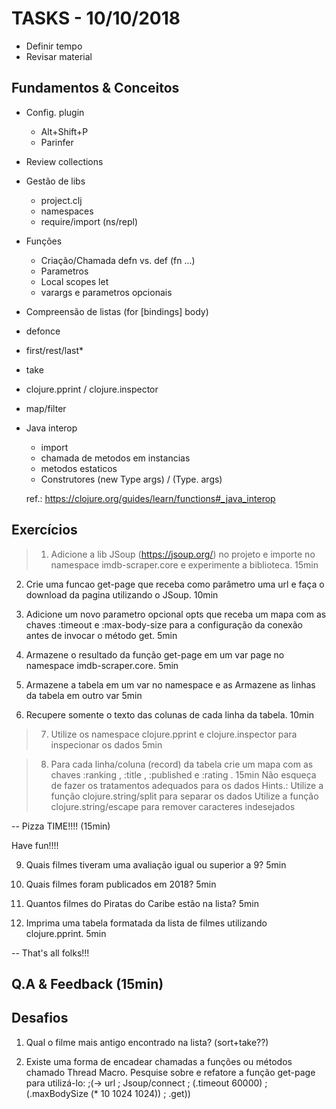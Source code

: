 # TASKS - 10/10/2018

- Definir tempo
- Revisar material

## Fundamentos & Conceitos

* Config. plugin
    - Alt+Shift+P
    - Parinfer
    
* Review collections

* Gestão de libs
    * project.clj
    * namespaces
    * require/import (ns/repl)
    
* Funções
    * Criação/Chamada defn vs. def (fn ...)
    * Parametros
    * Local scopes let
    * varargs e parametros opcionais
    
* Compreensão de listas
    (for [bindings] body)
    
* defonce
* first/rest/last*
* take
* clojure.pprint / clojure.inspector

* map/filter 
    
* Java interop
    * import
    * chamada de metodos em instancias
    * metodos estaticos
    * Construtores (new Type args) / (Type. args)
    
    ref.: https://clojure.org/guides/learn/functions#_java_interop

## Exercícios

>1. Adicione a lib JSoup (https://jsoup.org/) no projeto e importe no namespace imdb-scraper.core e experimente a biblioteca. 15min

2. Crie uma funcao get-page que receba como parâmetro uma url e faça o download da pagina utilizando o JSoup. 10min

3. Adicione um novo parametro opcional opts que receba um mapa com as chaves :timeout e :max-body-size para
a configuração da conexão antes de invocar o método get. 5min

4. Armazene o resultado da função get-page em um var page no namespace imdb-scraper.core. 5min

5. Armazene a tabela em um var no namespace e as Armazene as linhas da tabela em outro var 5min

6. Recupere somente o texto das colunas de cada linha da tabela. 10min

>7. Utilize os namespace clojure.pprint e clojure.inspector para inspecionar os dados 5min   

>8. Para cada linha/coluna (record) da tabela crie um mapa com as chaves :ranking <Integer>, :title <String>, :published <Integer> 
e :rating <Double>. 15min
Não esqueça de fazer os tratamentos adequados para os dados
Hints.: Utilize a função clojure.string/split para separar os dados
        Utilize a função clojure.string/escape para remover caracteres indesejados 

-- Pizza TIME!!!! (15min)

Have fun!!!!

9. Quais filmes tiveram uma avaliação igual ou superior a 9? 5min 

10. Quais filmes foram publicados em 2018? 5min

11. Quantos filmes do Piratas do Caribe estão na lista? 5min

12. Imprima uma tabela formatada da lista de filmes utilizando clojure.pprint. 5min

-- That's all folks!!!


## Q.A & Feedback (15min)


## Desafios

1. Qual o filme mais antigo encontrado na lista? 
(sort+take??)

2. Existe uma forma de encadear chamadas a funções ou métodos chamado Thread Macro. Pesquise sobre e refatore a função
get-page para utilizá-lo:
;(-> url
;    Jsoup/connect
;    (.timeout 60000)
;    (.maxBodySize (* 10 1024 1024))
;    .get))


